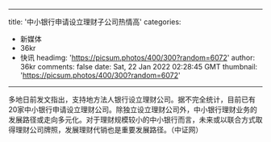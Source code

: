 
---
title: '中小银行申请设立理财子公司热情高'
categories: 
 - 新媒体
 - 36kr
 - 快讯
headimg: 'https://picsum.photos/400/300?random=6072'
author: 36kr
comments: false
date: Sat, 22 Jan 2022 02:28:45 GMT
thumbnail: 'https://picsum.photos/400/300?random=6072'
---

<div>   
多地日前发文指出，支持地方法人银行设立理财公司。据不完全统计，目前已有20家中小银行申请设立理财公司。除独立设立理财公司外，中小银行理财业务的发展路径或走向多元化。对于理财规模较小的中小银行而言，未来或以联合方式取得理财公司牌照，发展理财代销也是重要发展路径。（中证网）  
</div>
            
